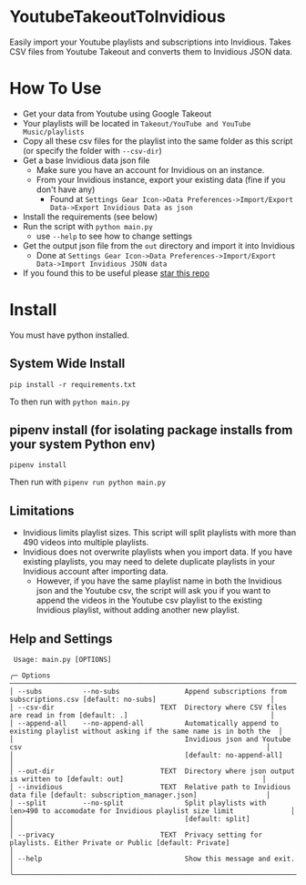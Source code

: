# YoutubeTakeoutToInvidious

Easily import your Youtube playlists and subscriptions into Invidious. Takes CSV files from Youtube Takeout and converts them to Invidious JSON data.

# How To Use

- Get your data from Youtube using Google Takeout
- Your playlists will be located in `Takeout/YouTube and YouTube Music/playlists`
- Copy all these csv files for the playlist into the same folder as this script (or specify the folder with `--csv-dir`)
- Get a base Invidious data json file
  - Make sure you have an account for Invidious on an instance.
  - From your Invidious instance, export your existing data (fine if you don't have any)
    - Found at `Settings Gear Icon->Data Preferences->Import/Export Data->Export Invidious Data as json`
- Install the requirements (see below)
- Run the script with `python main.py`
  - use `--help` to see how to change settings
- Get the output json file from the `out` directory and import it into Invidious
  - Done at `Settings Gear Icon->Data Preferences->Import/Export Data->Import Invidious JSON data`
- If you found this to be useful please [star this repo](https://github.com/C-Loftus/YoutubeTakeoutToInvidious)

# Install

You must have python installed.

## System Wide Install

```
pip install -r requirements.txt
```

To then run with `python main.py`

## pipenv install (for isolating package installs from your system Python env)

```
pipenv install
```

Then run with `pipenv run python main.py`

## Limitations

- Invidious limits playlist sizes. This script will split playlists with more than 490 videos into multiple playlists.
- Invidious does not overwrite playlists when you import data. If you have existing playlists, you may need to delete duplicate playlists in your Invidious account after importing data.
  - However, if you have the same playlist name in both the Invidious json and the Youtube csv, the script will ask you if you want to append the videos in the Youtube csv playlist to the existing Invidious playlist, without adding another new playlist.

## Help and Settings

```
 Usage: main.py [OPTIONS]

╭─ Options ──────────────────────────────────────────────────────────────────────────────────────────────────────────────────────────╮
│ --subs          --no-subs                Append subscriptions from subscriptions.csv [default: no-subs]                            │
│ --csv-dir                          TEXT  Directory where CSV files are read in from [default: .]                                   │
│ --append-all    --no-append-all          Automatically append to existing playlist without asking if the same name is in both the  │
│                                          Invidious json and Youtube csv                                                            │
│                                          [default: no-append-all]                                                                  │
│ --out-dir                          TEXT  Directory where json output is written to [default: out]                                  │
│ --invidious                        TEXT  Relative path to Invidious data file [default: subscription_manager.json]                 │
│ --split         --no-split               Split playlists with len>490 to accomodate for Invidious playlist size limit              │
│                                          [default: split]                                                                          │
│ --privacy                          TEXT  Privacy setting for playlists. Either Private or Public [default: Private]                │
│ --help                                   Show this message and exit.                                                               │
╰────────────────────────────────────────────────────────────────────────────────────────────────────────────────────────────────────╯
```
